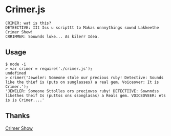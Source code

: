 # Crimer.js

    CRIMER: wat is this?
    DETEECTIVE: IIt Iss u scripttt to Makas onnnythings sownd Lakkeethe Crimer Shew!
    CRRIMMER: Soownds luke... As kilerr Idea.

## Usage

    $ node -i
    > var crimer = require('./crimer.js');
    undefined
    > crimer('Jeweler: Someone stole our precious ruby! Detective: Sounds like the thief is (puts on sunglasses) a real gem. Voiceover: It is Crimer.');
    'JEWELER: Someone Sttolles ors preciowss ruby! DETECTIIVE: Sownndss likethes theif Is (puttss ons ssonglasas) a Reals gem. VOICEOVEER: ets is is Crimer....'

## Thanks

[Crimer Show](https://twitter.com/crimershow)
